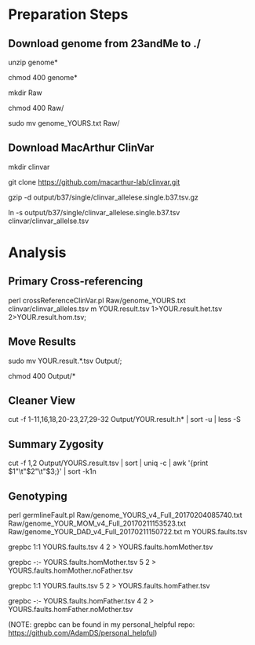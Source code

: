 
# Preparation Steps

## Download genome from 23andMe to ./
unzip genome*

chmod 400 genome*

mkdir Raw

chmod 400 Raw/

sudo mv genome_YOURS.txt Raw/

## Download MacArthur ClinVar
mkdir clinvar

git clone https://github.com/macarthur-lab/clinvar.git

gzip -d output/b37/single/clinvar_allelese.single.b37.tsv.gz

ln -s output/b37/single/clinvar_allelese.single.b37.tsv clinvar/clinvar_allelse.tsv

# Analysis

## Primary Cross-referencing
perl crossReferenceClinVar.pl Raw/genome_YOURS.txt clinvar/clinvar_alleles.tsv m YOUR.result.tsv 1>YOUR.result.het.tsv 2>YOUR.result.hom.tsv;

## Move Results
sudo mv YOUR.result.*.tsv Output/;

chmod 400 Output/*

## Cleaner View
cut -f 1-11,16,18,20-23,27,29-32 Output/YOUR.result.h* | sort -u | less -S

## Summary Zygosity
cut -f 1,2 Output/YOURS.result.tsv | sort | uniq -c | awk '{print $1"\t"$2"\t"$3;}' | sort -k1n

## Genotyping

perl germlineFault.pl Raw/genome_YOURS_v4_Full_20170204085740.txt Raw/genome_YOUR_MOM_v4_Full_20170211153523.txt Raw/genome_YOUR_DAD_v4_Full_20170211150722.txt m YOURS.faults.tsv

grepbc 1:1 YOURS.faults.tsv 4 2 > YOURS.faults.homMother.tsv

grepbc -:- YOURS.faults.homMother.tsv 5 2 > YOURS.faults.homMother.noFather.tsv

grepbc 1:1 YOURS.faults.tsv 5 2 > YOURS.faults.homFather.tsv

grepbc -:- YOURS.faults.homFather.tsv 4 2 > YOURS.faults.homFather.noMother.tsv

(NOTE: grepbc can be found in my personal_helpful repo: https://github.com/AdamDS/personal_helpful)
